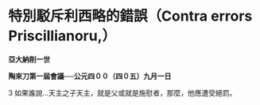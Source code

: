 # 特別駁斥利西略的錯誤（Contra errors Priscillianoru,）


**亞大納削一世**

**陶來刀第一屆會議──公元四００（四０五）九月一日**





3 如果誰說…天主之子天主，就是父或就是施慰者，那麼，他應遭受絕罰。

